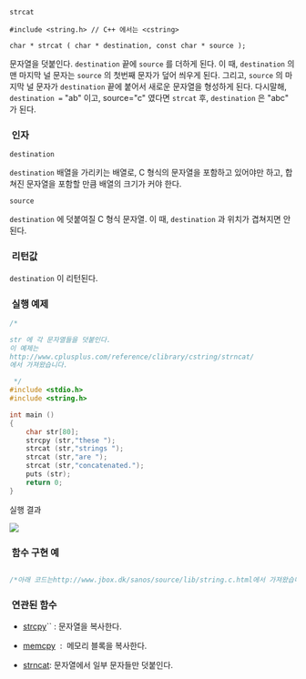 

`strcat`




```info
#include <string.h> // C++ 에서는 <cstring>

char * strcat ( char * destination, const char * source );

```

문자열을 덧붙인다.
`destination` 끝에 `source` 를 더하게 된다. 이 때, `destination` 의 맨 마지막 널 문자는 `source` 의 첫번째 문자가 덮어 씌우게 된다. 그리고, `source` 의 마지막 널 문자가 `destination` 끝에 붙어서 새로운 문자열을 형성하게 된다. 다시말해, `destination =` "ab" 이고, source="c" 였다면 `strcat` 후, `destination` 은 "abc" 가 된다.



###  인자




`destination`

`destination` 배열을 가리키는 배열로, C 형식의 문자열을 포함하고 있어야만 하고, 합쳐진 문자열을 포함할 만큼 배열의 크기가 커야 한다.

`source`

`destination` 에 덧붙여질 C 형식 문자열. 이 때, `destination` 과 위치가 겹쳐지면 안된다.



###  리턴값




`destination` 이 리턴된다.



###  실행 예제




```cpp
/*

str 에 각 문자열들을 덧붙인다.
이 예제는
http://www.cplusplus.com/reference/clibrary/cstring/strncat/
에서 가져왔습니다.

 */
#include <stdio.h>
#include <string.h>

int main ()
{
    char str[80];
    strcpy (str,"these ");
    strcat (str,"strings ");
    strcat (str,"are ");
    strcat (str,"concatenated.");
    puts (str);
    return 0;
}
```


실행 결과


![](http://img1.daumcdn.net/thumb/R1920x0/?fname=http%3A%2F%2Fcfile23.uf.tistory.com%2Fimage%2F135F1E174BF5FA1D265DDE)



###  함수 구현 예




```cpp

/*아래 코드는http://www.jbox.dk/sanos/source/lib/string.c.html에서 가져왔습니다.*/char *strcat(char *dst, const char *src){    char *cp = dst;    while (*cp) cp++;    while (*cp++ = *src++);    return dst;}
```





###  연관된 함수





*  [strcpy](http://itguru.tistory.com/79)`` : 문자열을 복사한다.



*  [memcpy](http://itguru.tistory.com/77)  :  메모리 블록을 복사한다.

*  [strncat](http://itguru.tistory.com/82): 문자열에서 일부 문자들만 덧붙인다.







